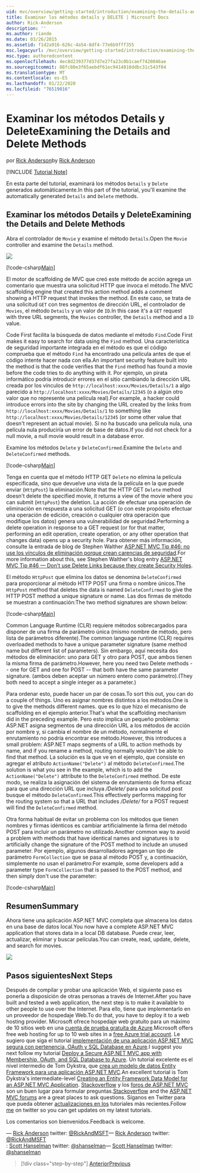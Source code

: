 ```yaml
---
uid: mvc/overview/getting-started/introduction/examining-the-details-and-delete-methods
title: Examinar los métodos details y DELETE | Microsoft Docs
author: Rick-Anderson
description: ''
ms.author: riande
ms.date: 03/26/2015
ms.assetid: f1d2a916-626c-4a54-8df4-77e6b9fff355
msc.legacyurl: /mvc/overview/getting-started/introduction/examining-the-details-and-delete-methods
msc.type: authoredcontent
ms.openlocfilehash: 4ec8d239377d37d7e27fa23c0b1caef7420046ae
ms.sourcegitcommit: 88fc80e3f65aebdf61ec9414810ddbc31c543f04
ms.translationtype: MT
ms.contentlocale: es-ES
ms.lasthandoff: 01/22/2020
ms.locfileid: "76519016"
---
```

# <a name="examining-the-details-and-delete-methods"></a><span data-ttu-id="4fb96-102">Examinar los métodos Details y Delete</span><span class="sxs-lookup"><span data-stu-id="4fb96-102">Examining the Details and Delete Methods</span></span>

<span data-ttu-id="4fb96-103">por [Rick Anderson]((https://twitter.com/RickAndMSFT))</span><span class="sxs-lookup"><span data-stu-id="4fb96-103">by [Rick Anderson]((https://twitter.com/RickAndMSFT))</span></span>

[!INCLUDE [Tutorial Note](index.md)]

<span data-ttu-id="4fb96-104">En esta parte del tutorial, examinará los métodos `Details` y `Delete` generados automáticamente.</span><span class="sxs-lookup"><span data-stu-id="4fb96-104">In this part of the tutorial, you'll examine the automatically generated `Details` and `Delete` methods.</span></span>

## <a name="examining-the-details-and-delete-methods"></a><span data-ttu-id="4fb96-105">Examinar los métodos Details y Delete</span><span class="sxs-lookup"><span data-stu-id="4fb96-105">Examining the Details and Delete Methods</span></span>

<span data-ttu-id="4fb96-106">Abra el controlador de `Movie` y examine el método `Details`.</span><span class="sxs-lookup"><span data-stu-id="4fb96-106">Open the `Movie` controller and examine the `Details` method.</span></span>

![](examining-the-details-and-delete-methods/_static/image1.png)

[!code-csharp[Main](examining-the-details-and-delete-methods/samples/sample1.cs)]

<span data-ttu-id="4fb96-107">El motor de scaffolding de MVC que creó este método de acción agrega un comentario que muestra una solicitud HTTP que invoca el método.</span><span class="sxs-lookup"><span data-stu-id="4fb96-107">The MVC scaffolding engine that created this action method adds a comment showing a HTTP request that invokes the method.</span></span> <span data-ttu-id="4fb96-108">En este caso, se trata de una solicitud `GET` con tres segmentos de dirección URL, el controlador de `Movies`, el método `Details` y un valor de `ID`.</span><span class="sxs-lookup"><span data-stu-id="4fb96-108">In this case it's a `GET` request with three URL segments, the `Movies` controller, the `Details` method and a `ID` value.</span></span>

<span data-ttu-id="4fb96-109">Code First facilita la búsqueda de datos mediante el método `Find`.</span><span class="sxs-lookup"><span data-stu-id="4fb96-109">Code First makes it easy to search for data using the `Find` method.</span></span> <span data-ttu-id="4fb96-110">Una característica de seguridad importante integrada en el método es que el código comprueba que el método `Find` ha encontrado una película antes de que el código intente hacer nada con ella.</span><span class="sxs-lookup"><span data-stu-id="4fb96-110">An important security feature built into the method is that the code verifies that the `Find` method has found a movie before the code tries to do anything with it.</span></span> <span data-ttu-id="4fb96-111">Por ejemplo, un pirata informático podría introducir errores en el sitio cambiando la dirección URL creada por los vínculos de `http://localhost:xxxx/Movies/Details/1` a algo parecido a `http://localhost:xxxx/Movies/Details/12345` (o a algún otro valor que no represente una película real).</span><span class="sxs-lookup"><span data-stu-id="4fb96-111">For example, a hacker could introduce errors into the site by changing the URL created by the links from `http://localhost:xxxx/Movies/Details/1` to something like `http://localhost:xxxx/Movies/Details/12345` (or some other value that doesn't represent an actual movie).</span></span> <span data-ttu-id="4fb96-112">Si no ha buscado una película nula, una película nula produciría un error de base de datos.</span><span class="sxs-lookup"><span data-stu-id="4fb96-112">If you did not check for a null movie, a null movie would result in a database error.</span></span>

<span data-ttu-id="4fb96-113">Examine los métodos `Delete` y `DeleteConfirmed`.</span><span class="sxs-lookup"><span data-stu-id="4fb96-113">Examine the `Delete` and `DeleteConfirmed` methods.</span></span>

[!code-csharp[Main](examining-the-details-and-delete-methods/samples/sample2.cs?highlight=17)]

<span data-ttu-id="4fb96-114">Tenga en cuenta que el método HTTP GET `Delete` no elimina la película especificada, sino que devuelve una vista de la película en la que puede enviar (`HttpPost`) la eliminación.</span><span class="sxs-lookup"><span data-stu-id="4fb96-114">Note that the HTTP GET `Delete` method doesn't delete the specified movie, it returns a view of the movie where you can submit (`HttpPost`) the deletion.</span></span> <span data-ttu-id="4fb96-115">La acción de efectuar una operación de eliminación en respuesta a una solicitud GET (o con este propósito efectuar una operación de edición, creación o cualquier otra operación que modifique los datos) genera una vulnerabilidad de seguridad.</span><span class="sxs-lookup"><span data-stu-id="4fb96-115">Performing a delete operation in response to a GET request (or for that matter, performing an edit operation, create operation, or any other operation that changes data) opens up a security hole.</span></span> <span data-ttu-id="4fb96-116">Para obtener más información, consulte la entrada de blog de Stephen Walther [ASP.NET MVC Tip #46: no use los vínculos de eliminación porque crean carencias de seguridad](http://stephenwalther.com/blog/archive/2009/01/21/asp.net-mvc-tip-46-ndash-donrsquot-use-delete-links-because.aspx).</span><span class="sxs-lookup"><span data-stu-id="4fb96-116">For more information about this, see Stephen Walther's blog entry [ASP.NET MVC Tip #46 — Don't use Delete Links because they create Security Holes](http://stephenwalther.com/blog/archive/2009/01/21/asp.net-mvc-tip-46-ndash-donrsquot-use-delete-links-because.aspx).</span></span>

<span data-ttu-id="4fb96-117">El método `HttpPost` que elimina los datos se denomina `DeleteConfirmed` para proporcionar al método HTTP POST una firma o nombre únicos.</span><span class="sxs-lookup"><span data-stu-id="4fb96-117">The `HttpPost` method that deletes the data is named `DeleteConfirmed` to give the HTTP POST method a unique signature or name.</span></span> <span data-ttu-id="4fb96-118">Las dos firmas de método se muestran a continuación:</span><span class="sxs-lookup"><span data-stu-id="4fb96-118">The two method signatures are shown below:</span></span>

[!code-csharp[Main](examining-the-details-and-delete-methods/samples/sample3.cs)]

<span data-ttu-id="4fb96-119">Common Language Runtime (CLR) requiere métodos sobrecargados para disponer de una firma de parámetro única (mismo nombre de método, pero lista de parámetros diferente).</span><span class="sxs-lookup"><span data-stu-id="4fb96-119">The common language runtime (CLR) requires overloaded methods to have a unique parameter signature (same method name but different list of parameters).</span></span> <span data-ttu-id="4fb96-120">Sin embargo, aquí necesita dos métodos de eliminación: uno para GET y otro para POST, que ambos tienen la misma firma de parámetro.</span><span class="sxs-lookup"><span data-stu-id="4fb96-120">However, here you need two Delete methods -- one for GET and one for POST -- that both have the same parameter signature.</span></span> <span data-ttu-id="4fb96-121">(ambos deben aceptar un número entero como parámetro).</span><span class="sxs-lookup"><span data-stu-id="4fb96-121">(They both need to accept a single integer as a parameter.)</span></span>

<span data-ttu-id="4fb96-122">Para ordenar esto, puede hacer un par de cosas.</span><span class="sxs-lookup"><span data-stu-id="4fb96-122">To sort this out, you can do a couple of things.</span></span> <span data-ttu-id="4fb96-123">Uno es asignar nombres distintos a los métodos.</span><span class="sxs-lookup"><span data-stu-id="4fb96-123">One is to give the methods different names.</span></span> <span data-ttu-id="4fb96-124">que es lo que hizo el mecanismo de scaffolding en el ejemplo anterior.</span><span class="sxs-lookup"><span data-stu-id="4fb96-124">That's what the scaffolding mechanism did in the preceding example.</span></span> <span data-ttu-id="4fb96-125">Pero esto implica un pequeño problema: ASP.NET asigna segmentos de una dirección URL a los métodos de acción por nombre y, si cambia el nombre de un método, normalmente el enrutamiento no podría encontrar ese método.</span><span class="sxs-lookup"><span data-stu-id="4fb96-125">However, this introduces a small problem: ASP.NET maps segments of a URL to action methods by name, and if you rename a method, routing normally wouldn't be able to find that method.</span></span> <span data-ttu-id="4fb96-126">La solución es la que ve en el ejemplo, que consiste en agregar el atributo `ActionName("Delete")` al método `DeleteConfirmed`.</span><span class="sxs-lookup"><span data-stu-id="4fb96-126">The solution is what you see in the example, which is to add the `ActionName("Delete")` attribute to the `DeleteConfirmed` method.</span></span> <span data-ttu-id="4fb96-127">De este modo, se realiza la asignación del sistema de enrutamiento de forma eficaz para que una dirección URL que incluya */Delete/* para una solicitud post busque el método `DeleteConfirmed`.</span><span class="sxs-lookup"><span data-stu-id="4fb96-127">This effectively performs mapping for the routing system so that a URL that includes */Delete/* for a POST request will find the `DeleteConfirmed` method.</span></span>

<span data-ttu-id="4fb96-128">Otra forma habitual de evitar un problema con los métodos que tienen nombres y firmas idénticos es cambiar artificialmente la firma del método POST para incluir un parámetro no utilizado.</span><span class="sxs-lookup"><span data-stu-id="4fb96-128">Another common way to avoid a problem with methods that have identical names and signatures is to artificially change the signature of the POST method to include an unused parameter.</span></span> <span data-ttu-id="4fb96-129">Por ejemplo, algunos desarrolladores agregan un tipo de parámetro `FormCollection` que se pasa al método POST y, a continuación, simplemente no usan el parámetro:</span><span class="sxs-lookup"><span data-stu-id="4fb96-129">For example, some developers add a parameter type `FormCollection` that is passed to the POST method, and then simply don't use the parameter:</span></span>

[!code-csharp[Main](examining-the-details-and-delete-methods/samples/sample4.cs)]

## <a name="summary"></a><span data-ttu-id="4fb96-130">Resumen</span><span class="sxs-lookup"><span data-stu-id="4fb96-130">Summary</span></span>

<span data-ttu-id="4fb96-131">Ahora tiene una aplicación ASP.NET MVC completa que almacena los datos en una base de datos local.</span><span class="sxs-lookup"><span data-stu-id="4fb96-131">You now have a complete ASP.NET MVC application that stores data in a local DB database.</span></span> <span data-ttu-id="4fb96-132">Puede crear, leer, actualizar, eliminar y buscar películas.</span><span class="sxs-lookup"><span data-stu-id="4fb96-132">You can create, read, update, delete, and search for movies.</span></span>

![](examining-the-details-and-delete-methods/_static/image2.png)

## <a name="next-steps"></a><span data-ttu-id="4fb96-133">Pasos siguientes</span><span class="sxs-lookup"><span data-stu-id="4fb96-133">Next Steps</span></span>

<span data-ttu-id="4fb96-134">Después de compilar y probar una aplicación Web, el siguiente paso es ponerla a disposición de otras personas a través de Internet.</span><span class="sxs-lookup"><span data-stu-id="4fb96-134">After you have built and tested a web application, the next step is to make it available to other people to use over the Internet.</span></span> <span data-ttu-id="4fb96-135">Para ello, tiene que implementarlo en un proveedor de hospedaje Web.</span><span class="sxs-lookup"><span data-stu-id="4fb96-135">To do that, you have to deploy it to a web hosting provider.</span></span> <span data-ttu-id="4fb96-136">Microsoft ofrece hospedaje web gratuito para un máximo de 10 sitios web en una [cuenta de prueba gratuita de Azure](https://www.windowsazure.com/pricing/free-trial/?WT.mc_id=A443DD604).</span><span class="sxs-lookup"><span data-stu-id="4fb96-136">Microsoft offers free web hosting for up to 10 web sites in a [free Azure trial account](https://www.windowsazure.com/pricing/free-trial/?WT.mc_id=A443DD604).</span></span> <span data-ttu-id="4fb96-137">Le sugiero que siga el tutorial [implementación de una aplicación ASP.NET MVC segura con pertenencia, OAuth y SQL Database en Azure](https://docs.microsoft.com/aspnet/core/security/authorization/secure-data).</span><span class="sxs-lookup"><span data-stu-id="4fb96-137">I suggest you next follow my tutorial [Deploy a Secure ASP.NET MVC app with Membership, OAuth, and SQL Database to Azure](https://docs.microsoft.com/aspnet/core/security/authorization/secure-data).</span></span> <span data-ttu-id="4fb96-138">Un tutorial excelente es el nivel intermedio de Tom Dykstra, que [crea un modelo de datos Entity Framework para una aplicación ASP.NET MVC](../getting-started-with-ef-using-mvc/creating-an-entity-framework-data-model-for-an-asp-net-mvc-application.md).</span><span class="sxs-lookup"><span data-stu-id="4fb96-138">An excellent tutorial is Tom Dykstra's intermediate-level [Creating an Entity Framework Data Model for an ASP.NET MVC Application](../getting-started-with-ef-using-mvc/creating-an-entity-framework-data-model-for-an-asp-net-mvc-application.md).</span></span> <span data-ttu-id="4fb96-139">[Stackoverflow](http://stackoverflow.com/help) y los [foros de ASP.NET MVC](https://forums.asp.net/1146.aspx) son un buen lugar para formular preguntas.</span><span class="sxs-lookup"><span data-stu-id="4fb96-139">[Stackoverflow](http://stackoverflow.com/help) and the [ASP.NET MVC forums](https://forums.asp.net/1146.aspx) are a great places to ask questions.</span></span> <span data-ttu-id="4fb96-140">Síganos en Twitter para que pueda obtener [actualizaciones en los](https://twitter.com/RickAndMSFT) tutoriales más recientes.</span><span class="sxs-lookup"><span data-stu-id="4fb96-140">Follow [me](https://twitter.com/RickAndMSFT) on twitter so you can get updates on my latest tutorials.</span></span>

<span data-ttu-id="4fb96-141">Los comentarios son bienvenidos.</span><span class="sxs-lookup"><span data-stu-id="4fb96-141">Feedback is welcome.</span></span>

<span data-ttu-id="4fb96-142">— [Rick Anderson](https://blogs.msdn.com/rickAndy) twitter: [@RickAndMSFT](https://twitter.com/RickAndMSFT)</span><span class="sxs-lookup"><span data-stu-id="4fb96-142">— [Rick Anderson](https://blogs.msdn.com/rickAndy) twitter: [@RickAndMSFT](https://twitter.com/RickAndMSFT)</span></span>  
<span data-ttu-id="4fb96-143">: [Scott Hanselman](http://www.hanselman.com/blog/) twitter: [@shanselman](https://twitter.com/shanselman)</span><span class="sxs-lookup"><span data-stu-id="4fb96-143">— [Scott Hanselman](http://www.hanselman.com/blog/) twitter: [@shanselman](https://twitter.com/shanselman)</span></span>

> [!div class="step-by-step"]
> [<span data-ttu-id="4fb96-144">Anterior</span><span class="sxs-lookup"><span data-stu-id="4fb96-144">Previous</span></span>](adding-validation.md)
